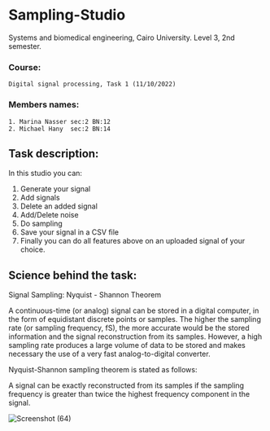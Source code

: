 # Sampling-Studio

Systems and biomedical engineering, Cairo University.
Level 3, 2nd semester.
### Course:
    Digital signal processing, Task 1 (11/10/2022)

### Members names:
    1. Marina Nasser sec:2 BN:12
    2. Michael Hany  sec:2 BN:14


## Task description:
In this studio you can:
  1. Generate your signal
  2. Add signals  
  3. Delete an added signal 
  4. Add/Delete noise
  5. Do sampling
  6. Save your signal in a CSV file
  7. Finally you can do all features above on an uploaded signal of your choice.


## Science behind the task:

Signal Sampling: Nyquist - Shannon Theorem

   A continuous-time (or analog) signal can be stored in a digital computer, in the form of equidistant discrete points or samples. The higher the sampling rate (or sampling frequency, fS), the more accurate would be the stored information and the signal reconstruction from its samples. However, a high sampling rate produces a large volume of data to be stored and makes necessary the use of a very fast analog-to-digital converter.

Nyquist-Shannon sampling theorem is stated as follows:

   A signal can be exactly reconstructed from its samples if the sampling frequency is greater than twice the highest frequency component in the signal.


![Screenshot (64)](https://user-images.githubusercontent.com/69060386/199189131-6d242c05-ab31-4911-b502-682c4e723252.png)

